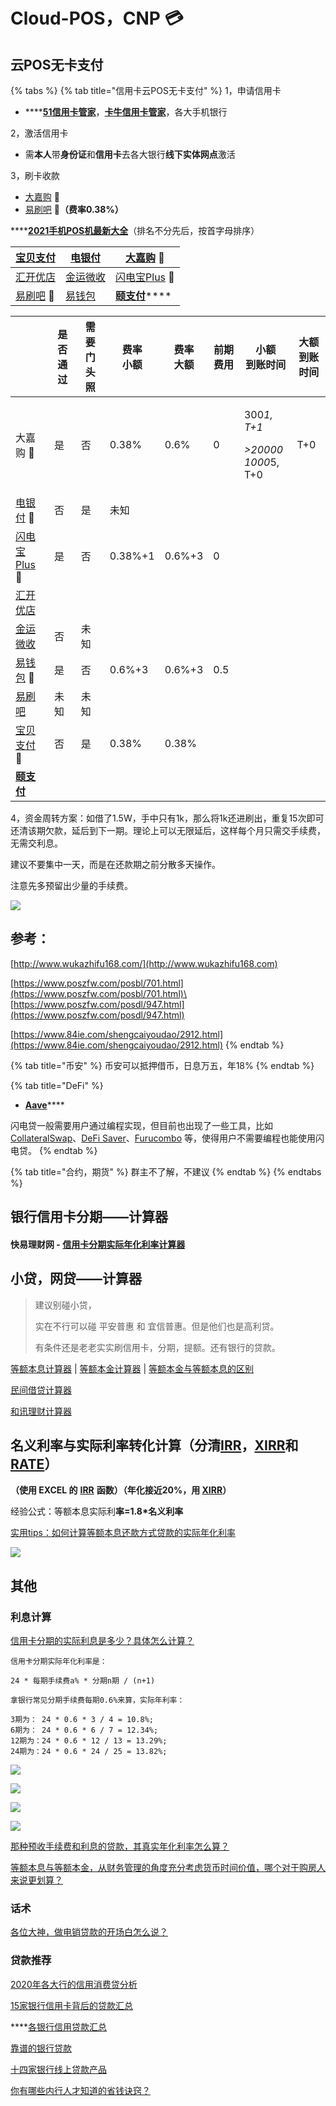 # Cloud-POS，CNP 💳

## 云POS无卡支付

{% tabs %}
{% tab title="信用卡云POS无卡支付" %}
1，申请信用卡

* ****[**51信用卡管家**](https://www.u51.com)，[**卡牛信用卡管家**](https://www.kaniu.com)，各大手机银行

2，激活信用卡

* 需**本人**带**身份证**和**信用卡**去各大银行**线下实体网点**激活

3，刷卡收款

* [大嘉购](https://djg.jiajiepay.com/share/share.html?agenTinvitCode=y1NbcYZI+7vskR2zsCBw199cqbOT+1AhnSHq99HRbd+niPBp9nYyUk/AfNZnC1e65bdVS/5hib5jEaafrAcuYmEk2+tPIT3AQpq0IMcfuBpospgPpLdiBDFf84iY1XTlirbugCd0BNT8J3l4j1YcXTUGWJ3WWJu3aLNSEnArXXw=\&displayCode=\*\*\*\*\*\*\*5521#/) 🚩
* [易刷吧](https://yishuaba.com/yishuaba-share/#/?invitationCode=836602\&regType=0) 🚩**（费率0.38%）**

****[**2021手机POS机最新大全**](https://www.poszfw.com/posdl/947.html)（排名不分先后，按首字母排序）

| [宝贝支付](https://bbpurse.com/flypayfx/popularize/registpage?pcode=00B52S85507)                                   | [电银付](https://cloud.chinaebi.cn/yfapi/regist/#/download-apk?type=1)                   | [大嘉购](https://djg.jiajiepay.com/share/share.html?agenTinvitCode=y1NbcYZI+7vskR2zsCBw199cqbOT+1AhnSHq99HRbd+niPBp9nYyUk/AfNZnC1e65bdVS/5hib5jEaafrAcuYmEk2+tPIT3AQpq0IMcfuBpospgPpLdiBDFf84iY1XTlirbugCd0BNT8J3l4j1YcXTUGWJ3WWJu3aLNSEnArXXw=\&displayCode=\*\*\*\*\*\*\*5521#/) 🚩 |
| -------------------------------------------------------------------------------------------------------------- | ------------------------------------------------------------------------------------- | ---------------------------------------------------------------------------------------------------------------------------------------------------------------------------------------------------------------------------------------------------------------------------------- |
| [汇开优店](https://m.dsyundian.com/mobile/html/share/index.html?phone=otf8g7gwzIYURQD7137JPw==\&flag=1\&barndId=1) | [金运微收](https://jkreg.jytpay.com/index?inviteUser=10375124\&termCode=96\&termSource=1) | [闪电宝Plus](https://star.cloudpnr.com/sdb\_plus/sdbpl-mobile/html/homePicCtr/regH5?phone=DfrR1UGTeALbsDuMu0accQ==\&flag=1\&barndId=1) 🚩                                                                                                                                             |
| [易刷吧](https://yishuaba.com/yishuaba-share/#/?invitationCode=836602\&regType=0) 🚩                              | [易钱包](https://yqb.net.cn)                                                             | [**颐支付**](http://oss.flmyzf.com/yzf/html/downloadapp/index.html#/)****                                                                                                                                                                                                             |

|                                                                                                                                        | 是否通过 | 需要门头照 | <p><strong>费率</strong><br><strong>小额</strong></p> | <p>费率<br>大额</p> | 前期费用 | <p>小额<br>到账时间</p>                                    | <p>大额<br>到账时间</p> |
| -------------------------------------------------------------------------------------------------------------------------------------- | ---- | ----- | ------------------------------------------------- | --------------- | ---- | ---------------------------------------------------- | ----------------- |
| 大嘉购 🚩                                                                                                                                 | 是    | 否     | 0.38%                                             | 0.6%            | 0    | <p>300*1, T+1</p><p></p><p>>20000<br>1000*5, T+0</p> | T+0               |
| [电银付](https://cloud.chinaebi.cn/yfapi/regist/#/download-apk?type=1) 🚩                                                                 | 否    | 是     | 未知                                                |                 |      |                                                      |                   |
| [闪电宝Plus](https://star.cloudpnr.com/sdb\_plus/sdbpl-mobile/html/homePicCtr/regH5?phone=DfrR1UGTeALbsDuMu0accQ==\&flag=1\&barndId=1) 🚩 | 是    | 否     | 0.38%+1                                           | 0.6%+3          | 0    |                                                      |                   |
| [汇开优店](https://m.dsyundian.com/mobile/html/share/index.html?phone=otf8g7gwzIYURQD7137JPw==\&flag=1\&barndId=1)                         |      |       |                                                   |                 |      |                                                      |                   |
| [金运微收](https://jkreg.jytpay.com/index?inviteUser=10375124\&termCode=96\&termSource=1)                                                  | 否    | 未知    |                                                   |                 |      |                                                      |                   |
| [易钱包](https://yqb.net.cn) 🚩                                                                                                           | 是    | 否     | 0.6%+3                                            | 0.6%+3          | 0.5  |                                                      |                   |
| [易刷吧](https://yishuaba.com/yishuaba-share/#/?invitationCode=836602\&regType=0)                                                         | 未知   | 未知    |                                                   |                 |      |                                                      |                   |
| [宝贝支付](https://bbpurse.com/flypayfx/popularize/registpage?pcode=00B52S85507) 🚩                                                        | 否    | 是     | 0.38%                                             | 0.38%           |      |                                                      |                   |
| ****[**颐支付**](http://oss.flmyzf.com/yzf/html/downloadapp/index.html#/)****                                                             |      |       |                                                   |                 |      |                                                      |                   |

4，资金周转方案：如借了1.5W，手中只有1k，那么将1k还进刷出，重复15次即可还清该期欠款，延后到下一期。理论上可以无限延后，这样每个月只需交手续费，无需交利息。

建议不要集中一天，而是在还款期之前分散多天操作。

注意先多预留出少量的手续费。

![](<../.gitbook/assets/屏幕快照 2020-12-22 下午7.19.25.png>)

## 参考：

[http://www.wukazhifu168.com/](http://www.wukazhifu168.com)

[https://www.poszfw.com/posbl/701.html](https://www.poszfw.com/posbl/701.html)\
[https://www.poszfw.com/posdl/947.html](https://www.poszfw.com/posdl/947.html)

[https://www.84ie.com/shengcaiyoudao/2912.html](https://www.84ie.com/shengcaiyoudao/2912.html)
{% endtab %}

{% tab title="币安" %}
币安可以抵押借币，日息万五，年18%
{% endtab %}

{% tab title="DeFi" %}
* [**Aave**](https://app.aave.com)****

闪电贷一般需要用户通过编程实现，但目前也出现了一些工具，比如 [CollateralSwap](https://collateralswap.com)、[DeFi Saver](https://app.defisaver.com)、[Furucombo](https://furucombo.app) 等，使得用户不需要编程也能使用闪电贷。
{% endtab %}

{% tab title="合约，期货" %}
群主不了解，不建议
{% endtab %}
{% endtabs %}

## 银行信用卡分期——计算器

#### 快易理财网 - [信用卡分期实际年化利率计算器](https://www.kylc.com/bank/fees/ccinstallmentrate.html)

## 小贷，网贷——计算器

> 建议别碰小贷，
>
> 实在不行可以碰 平安普惠 和 宜信普惠。但是他们也是高利贷。
>
> 有条件还是老老实实刷信用卡，分期，提额。还有银行的贷款。

[等额本息计算器](http://www.baiozhuntuixing.com/benxi.aspx) | [等额本金计算器](http://www.baiozhuntuixing.com/benjin.aspx) | [等额本金与等额本息的区别](http://www.baiozhuntuixing.com/diff.aspx)

[民间借贷计算器](http://www.baiozhuntuixing.com/people.aspx)

[和讯理财计算器](https://money.hexun.com/toolcase\_loans/index.html)

## **名义利率与实际利率**转化**计算（**分清[IRR](https://support.microsoft.com/zh-cn/office/irr-%E5%87%BD%E6%95%B0-64925eaa-9988-495b-b290-3ad0c163c1bc?ui=zh-cn\&rs=zh-cn\&ad=cn)，[XIRR](https://support.microsoft.com/zh-cn/office/xirr-%E5%87%BD%E6%95%B0-de1242ec-6477-445b-b11b-a303ad9adc9d?ui=zh-CN\&rs=zh-CN\&ad=CN)和[RATE](https://support.microsoft.com/zh-cn/office/rate-%E5%87%BD%E6%95%B0-9f665657-4a7e-4bb7-a030-83fc59e748ce?ui=zh-CN\&rs=zh-CN\&ad=CN)**）**

**（使用 EXCEL 的** [**IRR**](https://support.microsoft.com/zh-cn/office/irr-%E5%87%BD%E6%95%B0-64925eaa-9988-495b-b290-3ad0c163c1bc?ui=zh-cn\&rs=zh-cn\&ad=cn) **函数）（**年化接近20%，用 [**XIRR**](https://support.microsoft.com/zh-cn/office/xirr-%E5%87%BD%E6%95%B0-de1242ec-6477-445b-b11b-a303ad9adc9d?ui=zh-CN\&rs=zh-CN\&ad=CN)**）**

经验公式：等额本息实际利**率=1.8\*名义利率**

[实用tips：如何计算等额本息还款方式贷款的实际年化利率 ](https://www.sohu.com/a/245052510\_154368)

![](<../.gitbook/assets/image (32).png>)

## 其他

### 利息计算

[信用卡分期的实际利息是多少？具体怎么计算？](https://www.zhihu.com/question/29996548/answer/200971263)

```
信用卡分期实际年化利率是：

24 * 每期手续费a% * 分期n期 / (n+1) 

拿银行常见分期手续费每期0.6%来算，实际年利率：

3期为： 24 * 0.6 * 3 / 4 = 10.8%;
6期为： 24 * 0.6 * 6 / 7 = 12.34%;
12期为：24 * 0.6 * 12 / 13 = 13.29%;
24期为：24 * 0.6 * 24 / 25 = 13.82%;
```

![](<../.gitbook/assets/image (29).png>)

![](<../.gitbook/assets/image (30).png>)

![](<../.gitbook/assets/image (28).png>)

![](<../.gitbook/assets/image (31).png>)

[那种预收手续费和利息的贷款，其真实年化利率怎么算？](https://www.zhihu.com/question/264159567/answer/278840567)

[等额本息与等额本金，从财务管理的角度充分考虑货币时间价值，哪个对于购房人来说更划算？](https://www.zhihu.com/question/21745865/answer/106330850)

### 话术

[各位大神，做电销贷款的开场白怎么说？](https://www.zhihu.com/question/397717716/answer/1993805983)

### 贷款推荐

[2020年各大行的信用消费贷分析](https://zhuanlan.zhihu.com/p/141519313)

[15家银行信用卡背后的贷款汇总](https://www.hubeidaikuan.com/news/766.html)

****[各银行信用贷款汇总](https://zhuanlan.zhihu.com/p/308778621)

[靠谱的银行贷款](https://zhuanlan.zhihu.com/p/65264714)

[十四家银行线上贷款产品](https://zhuanlan.zhihu.com/p/73224639)

[你有哪些内行人才知道的省钱诀窍？](https://www.zhihu.com/question/41854964/answer/1972553758)
